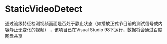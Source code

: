# StaticVideoDetect
通过流级特征检测视频画面是否处于静止状态（如播放正式节目前的测试信号或内容静止无变化的视频） ，该项目已在Visual Studio 98下运行，数据将会通过百度网盘共享
